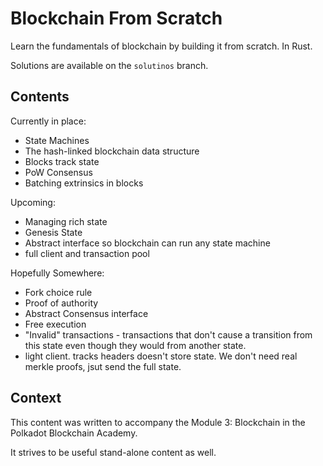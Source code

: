 Blockchain From Scratch
=======================

Learn the fundamentals of blockchain by building it from scratch. In Rust.

Solutions are available on the `solutinos` branch.

Contents
--------

Currently in place:
* State Machines
* The hash-linked blockchain data structure
* Blocks track state
* PoW Consensus
* Batching extrinsics in blocks

Upcoming:
* Managing rich state
* Genesis State
* Abstract interface so blockchain can run any state machine
* full client and transaction pool

Hopefully Somewhere:
* Fork choice rule
* Proof of authority
* Abstract Consensus interface
* Free execution
* "Invalid" transactions - transactions that don't cause a transition from this state even though they would from another state.
* light client. tracks headers doesn't store state. We don't need real merkle proofs, jsut send the full state.

Context
-------

This content was written to accompany the Module 3: Blockchain in the Polkadot Blockchain Academy.

It strives to be useful stand-alone content as well.